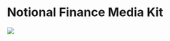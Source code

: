 # Notional Finance Media Kit

[<img src="https://img.shields.io/badge/download-media--kit-1F9B99">](https://github.com/notional-finance/media-kit/archive/refs/heads/master.zip)
